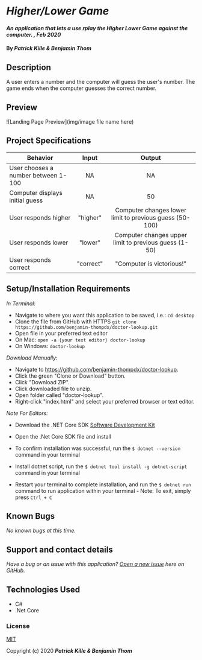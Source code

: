 # _Higher/Lower Game_

#### _An application that lets a use rplay the Higher Lower Game against the computer. , Feb 2020_

#### By _**Patrick Kille & Benjamin Thom**_

## Description

A user enters a number and the computer will guess the user's number. The game ends when the computer guesses the correct number.

## Preview
![Landing Page Preview](img/image file name here)

## Project Specifications

| Behavior | Input | Output |
|---|:---:|:---:|
|User chooses a number between 1-100|NA|NA|
|Computer displays initial guess|NA|50|
|User responds higher|"higher"|Computer changes lower limit to previous guess (50-100)|
|User responds lower|"lower"|Computer changes upper limit to previous guess (1-50)|
|User responds correct|"correct"|"Computer is victorious!"|

## Setup/Installation Requirements

_In Terminal:_

* Navigate to where you want this application to be saved, i.e.:
```cd desktop```
* Clone the file from GitHub with HTTPS
```git clone https://github.com/benjamin-thompdx/doctor-lookup.git```
* Open file in your preferred text editor
* On Mac: ```open -a {your text editor} doctor-lookup```
* On Windows: ```doctor-lookup```

_Download Manually:_

* Navigate to https://github.com/benjamin-thompdx/doctor-lookup.
* Click the green "Clone or Download" button.
* Click "Download ZIP".
* Click downloaded file to unzip.
* Open folder called "doctor-lookup".
* Right-click "index.html" and select your preferred browser or text editor.

_Note For Editors:_ 
* Download the .NET Core SDK [Software Development Kit](https://dotnet.microsoft.com/download)
* Open the .Net Core SDK file and install
* To confirm installation was successful, run the ```$ dotnet --version``` command in your terminal

* Install dotnet script, run the ```$ dotnet tool install -g dotnet-script``` command in your terminal
* Restart your terminal to complete installation, and run the ```$ dotnet run``` command to run application within your terminal - Note: To exit, simply press ```Ctrl + C```
## Known Bugs

_No known bugs at this time._

## Support and contact details

_Have a bug or an issue with this application? [Open a new issue](https://github.com/benjamin-thompdx/doctor-lookup/issues) here on GitHub._

## Technologies Used

* C#
* .Net Core

### License

[MIT](https://choosealicense.com/licenses/mit/)

Copyright (c) 2020 **_Patrick Kille & Benjamin Thom_**